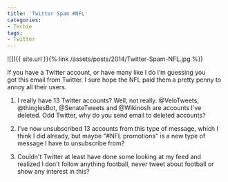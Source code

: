 ```yaml
---
title: 'Twitter Spam #NFL'
categories:
- Techie
tags:
- Twitter
---
```


![]({{ site.url }}{% link /assets/posts/2014/Twitter-Spam-NFL.jpg %})
  



If you have a Twitter account, or have many like I do I’m guessing you got this email from Twitter. I sure hope the NFL paid them a pretty penny to annoy all their users.



  1. I really have 13 Twitter accounts? Well, not really. @VeloTweets, @thinglesBot, @SenateTweets and @Wikinosh are accounts I've deleted. Odd Twitter, why do you send email to deleted accounts?


  2. I've now unsubscribed 13 accounts from this type of message, which I think I did already, but maybe "#NFL promotions" is a new type of message I have to unsubscribe from?


  3. Couldn't Twitter at least have done some looking at my feed and realized I don't follow anything football, never tweet about football or show any interest in this?


